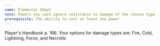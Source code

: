 ```yaml
---
name: Elemental Adept
note: Powers you cast ignore resistance to damage of the chosen type
prerequisite: The ability to cast at least one power
---
```

Player's Handbook p. 166. Your options for damage types are: Fire, Cold, Lightning, Force, and Necrotic
